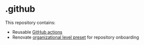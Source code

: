 # .github

This repository contains:

* Reusable [GitHub actions](.github)
* Renovate [organizational level preset](./renovate-config.json) for repository onboarding
